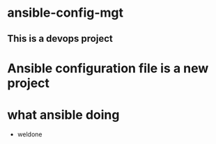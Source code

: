 # ansible-config-mgt
## This  is a devops project 
# Ansible configuration file is a new project
# what ansible doing 
- weldone
